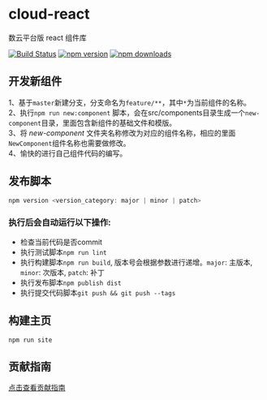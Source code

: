 # cloud-react
数云平台版 react 组件库

[![Build Status](https://travis-ci.org/ShuyunFF2E/cloud-react.svg?branch=master)](https://travis-ci.org/ShuyunFF2E/cloud-react)
[![npm version](https://img.shields.io/npm/v/cloud-react.svg?style=flat-square)](https://www.npmjs.com/package/cloud-react)
[![npm downloads](https://img.shields.io/npm/dt/cloud-react.svg?style=flat-square)](https://www.npmjs.com/package/cloud-react)

## 开发新组件
1、基于`master`新建分支，分支命名为`feature/**`，其中`*`为当前组件的名称。  
2、执行`npm run new:component` 脚本，会在src/components目录生成一个`new-component`目录，里面包含新组件的基础文件和模版。  
3、将 *new-component* 文件夹名称修改为对应的组件名称，相应的里面`NewComponent`组件名称也需要做修改。  
4、愉快的进行自己组件代码的编写。  

## 发布脚本
```javascript
npm version <version_category: major | minor | patch>
```

### 执行后会自动运行以下操作:
- 检查当前代码是否commit
- 执行测试脚本`npm run lint`
- 执行构建脚本`npm run build`, 版本号会根据参数进行递增。`major`: 主版本, `minor`: 次版本, `patch`: 补丁
- 执行发布脚本`npm publish dist`
- 执行提交代码脚本`git push && git push --tags`

## 构建主页
```
npm run site
```

## 贡献指南
[点击查看贡献指南](https://github.com/ShuyunFF2E/ccms-components-react/blob/master/CONTRIBUTING.md)
